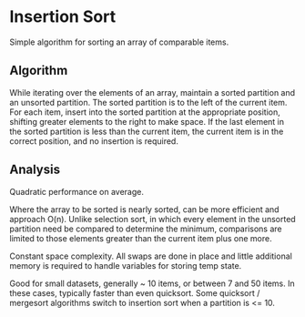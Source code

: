 Insertion Sort
==============
Simple algorithm for sorting an array of comparable items.

Algorithm
---------
While iterating over the elements of an array, maintain a sorted partition and an unsorted partition.  The sorted partition is to the left of the current item.  For each item, insert into the sorted partition at the appropriate position, shifting greater elements to the right to make space.  If the last element in the sorted partition is less than the current item, the current item is in the correct position, and no insertion is required.

Analysis
--------
Quadratic performance on average.  

Where the array to be sorted is nearly sorted, can be more efficient and approach O(n).  Unlike selection sort, in which every element in the unsorted partition need be compared to determine the minimum, comparisons are limited to those elements greater than the current item plus one more.

Constant space complexity.  All swaps are done in place and little additional memory is required to handle variables for storing temp state.

Good for small datasets, generally ~ 10 items, or between 7 and 50 items.  In these cases, typically faster than even quicksort.  Some quicksort / mergesort algorithms switch to insertion sort when a partition is <= 10.


